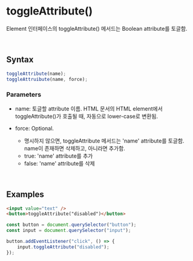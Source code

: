 # toggleAttribute()
Element 인터페이스의 toggleAttribute() 메서드는 Boolean attribute를 토글함.

<br/>

## Syntax
```javascript
toggleAttribute(name);
toggleAttruibute(name, force);
```

### Parameters
- name: 토글할 attribute 이름. HTML 문서의 HTML element에서 toggleAttribute()가 호출될 때, 자동으로 lower-case로 변환됨.

- force: Optional. 
    * 명시하지 않으면, toggleAttribute 메서드는 'name' attribute를 토글함. name이 존재하면 삭제하고, 아니라면 추가함.
    * true: 'name' attribute를 추가
    * false: 'name' attribute를 삭제

<br/>

## Examples
```html
<input value="text" />
<button>toggleAttribute("disabled")</button>
```

```javascript
const button = document.querySelector("button");
const input = document.querySelector("input");

button.addEventListener("click", () => {
    input.toggleAttribute("disabled");
});
```